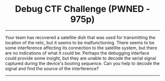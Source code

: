 # <h1 align="center">Debug CTF Challenge (PWNED - 975p)</h1>

---

<p align="center">

Your team has recovered a satellite dish that was used for transmitting the location of the relic, but it seems to be malfunctioning. 
There seems to be some interference affecting its connection to the satellite system, but there are no indications of what it could be. 
Perhaps the debugging interface could provide some insight, but they are unable to decode the serial signal captured during the device's booting sequence. 
Can you help to decode the signal and find the source of the interference?
  
</p>

---
